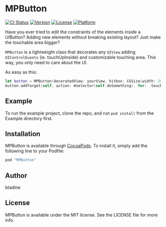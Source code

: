 # MPButton

[![CI Status](http://img.shields.io/travis/btadine/MPButton.svg?style=flat)](https://travis-ci.org/btadine/MPButton)
[![Version](https://img.shields.io/cocoapods/v/MPButton.svg?style=flat)](http://cocoapods.org/pods/MPButton)
[![License](https://img.shields.io/cocoapods/l/MPButton.svg?style=flat)](http://cocoapods.org/pods/MPButton)
[![Platform](https://img.shields.io/cocoapods/p/MPButton.svg?style=flat)](http://cocoapods.org/pods/MPButton)

Have you ever tried to edit the constraints of the elements inside a UIButton? 
Adding new elements without breaking existing layout?
Just make the touchable area bigger?

`MPButton` is a lightweight class that decorates any `UIView` adding `UIControlEvents` (ie. touchUpInside) and customizable touching area. This way, you only need to care about the UI.

As easy as this: 
```swift
let button = MPButton(decoratedView: yourView, hitbox: CGSize(width: 250, height: 90))
button.addTarget(self, action: #selector(self.doSomething), for: .touchUpInside)
```

## Example

To run the example project, clone the repo, and run `pod install` from the Example directory first.

## Installation

MPButton is available through [CocoaPods](http://cocoapods.org). To install
it, simply add the following line to your Podfile:

```ruby
pod "MPButton"
```

## Author

btadine

## License

MPButton is available under the MIT license. See the LICENSE file for more info.

